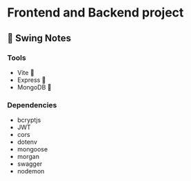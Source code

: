 # Frontend and Backend project

## 📝 Swing Notes

### Tools

- Vite 📲
- Express 🧷
- MongoDB 🫙

### Dependencies

- bcryptjs
- JWT
- cors
- dotenv
- mongoose
- morgan
- swagger
- nodemon
